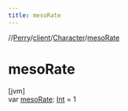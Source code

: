 ```yaml
---
title: mesoRate
---
```

//[Perry](../../../index.html)/[client](../index.html)/[Character](index.html)/[mesoRate](meso-rate.html)



# mesoRate



[jvm]\
var [mesoRate](meso-rate.html): [Int](https://kotlinlang.org/api/latest/jvm/stdlib/kotlin/-int/index.html) = 1




